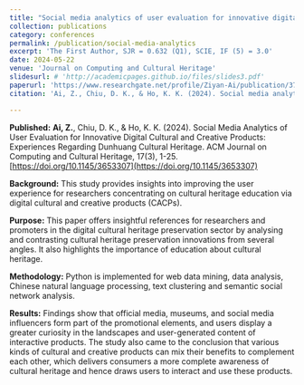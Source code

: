 ```yaml
---
title: "Social media analytics of user evaluation for innovative digital cultural and creative products: Experiences regarding dunhuang cultural heritage"
collection: publications
category: conferences
permalink: /publication/social-media-analytics
excerpt: 'The First Author, SJR = 0.632 (Q1), SCIE, IF (5) = 3.0'
date: 2024-05-22
venue: 'Journal on Computing and Cultural Heritage' 
slidesurl: # 'http://academicpages.github.io/files/slides3.pdf'
paperurl: 'https://www.researchgate.net/profile/Ziyan-Ai/publication/379298528_Social_Media_Analytics_of_User_Evaluation_for_Innovative_Digital_Cultural_and_Creative_Products_Experiences_Regarding_Dunhuang_Cultural_Heritage/links/66ed8f056b101f6fa4f3c4a4/Social-Media-Analytics-of-User-Evaluation-for-Innovative-Digital-Cultural-and-Creative-Products-Experiences-Regarding-Dunhuang-Cultural-Heritage.pdf'
citation: 'Ai, Z., Chiu, D. K., & Ho, K. K. (2024). Social media analytics of user evaluation for innovative digital cultural and creative products: Experiences regarding dunhuang cultural heritage.<i> ACM Journal on Computing and Cultural Heritage</i>, <i> 17(3)</i>. 1-25.'

---
```


**Published:** **Ai, Z.**, Chiu, D. K., & Ho, K. K. (2024). Social Media Analytics of User Evaluation for Innovative Digital Cultural and Creative Products: Experiences Regarding Dunhuang Cultural Heritage. ACM Journal on Computing and Cultural Heritage, 17(3), 1-25. [https://doi.org/10.1145/3653307](https://doi.org/10.1145/3653307)


**Background:** This study provides insights into improving the user experience for researchers concentrating on cultural heritage education via digital cultural and creative products (CACPs).


**Purpose:** This paper offers insightful references for researchers and promoters in the digital cultural heritage preservation sector by analysing and contrasting cultural heritage preservation innovations from several angles. It also highlights the importance of education about cultural heritage.


**Methodology:** Python is implemented for web data mining, data analysis, Chinese natural language processing, text clustering and semantic social network analysis.


**Results:** Findings show that official media, museums, and social media influencers form part of the promotional elements, and users display a greater curiosity in the landscapes and user-generated content of interactive products. The study also came to the conclusion that various kinds of cultural and creative products can mix their benefits to complement each other, which delivers consumers a more complete awareness of cultural heritage and hence draws users to interact and use these products.
